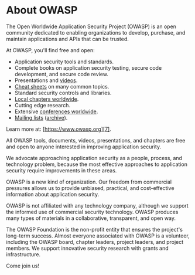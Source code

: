 # About OWASP

The Open Worldwide Application Security Project (OWASP) is an open community
dedicated to enabling organizations to develop, purchase, and maintain
applications and APIs that can be trusted.

At OWASP, you'll find free and open:

- Application security tools and standards.
- Complete books on application security testing, secure code development, and
  secure code review.
- Presentations and [videos][1].
- [Cheat sheets][2] on many common topics.
- Standard security controls and libraries.
- [Local chapters worldwide][3].
- Cutting edge research.
- Extensive [conferences worldwide][4].
- [Mailing lists][5] ([archive][6]).

Learn more at: [https://www.owasp.org][7].

All OWASP tools, documents, videos, presentations, and chapters are free and
open to anyone interested in improving application security.

We advocate approaching application security as a people, process, and
technology problem, because the most effective approaches to application
security require improvements in these areas.

OWASP is a new kind of organization. Our freedom from commercial pressures
allows us to provide unbiased, practical, and cost-effective information about
application security.

OWASP is not affiliated with any technology company, although we support the
informed use of commercial security technology. OWASP produces many types of
materials in a collaborative, transparent, and open way.

The OWASP Foundation is the non-profit entity that ensures the project's
long-term success. Almost everyone associated with OWASP is a volunteer,
including the OWASP board, chapter leaders, project leaders, and project
members. We support innovative security research with grants and infrastructure.

Come join us!

[1]: https://www.youtube.com/user/OWASPGLOBAL
[2]: https://cheatsheetseries.owasp.org/
[3]: https://owasp.org/chapters/
[4]: https://owasp.org/events/
[5]: https://groups.google.com/a/owasp.org/forum/#!overview
[6]: https://lists.owasp.org/mailman/listinfo
[7]: https://www.owasp.org
